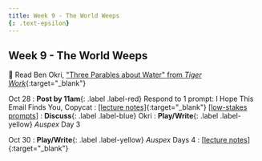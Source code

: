 ```yaml
---
title: Week 9 - The World Weeps
{: .text-epsilon}
---
```


## Week 9 - The World Weeps

📖 Read Ben Okri, ["Three Parables about Water" from *Tiger Work*](/assets/pdfs/fa){:target="_blank"}   

Oct 28
: **Post by 11am**{: .label .label-red} Respond to 1 prompt: I Hope This Email Finds You, Copycat
  : [[lecture notes]](#){:target="_blank"}  [[low-stakes prompts](/prompts.md)]
: **Discuss**{: .label .label-blue} Okri
: **Play/Write**{: .label .label-yellow} *Auspex* Day 3


Oct 30
: **Play/Write**{: .label .label-yellow} *Auspex* Days 4
  : [[lecture notes]](#){:target="_blank"}